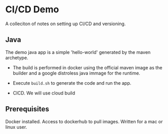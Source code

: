 # CI/CD Demo

A colleciton of notes on setting up CI/CD and versioning.

## Java

The demo java app is a simple 'hello-world' generated by the maven archetype.

* The build is performed in docker using the official maven image as the builder
 and a google distroless java immage for the runtime.
* Execute `build.sh` to generate the code and run the app.

* CICD. We will use cloud build

## Prerequisites

Docker installed. Access to dockerhub to pull images. Written for a mac or linux user.
